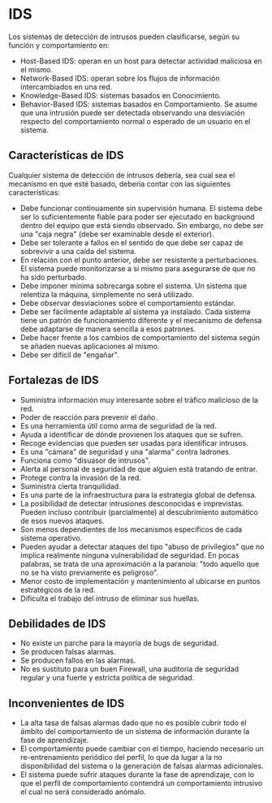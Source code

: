# IDS

Los sistemas de detección de intrusos pueden clasificarse, según su función y comportamiento en:

- Host-Based IDS: operan en un host para detectar actividad maliciosa en el mismo.
- Network-Based IDS: operan sobre los flujos de información intercambiados en una red.
- Knowledge-Based IDS: sistemas basados en Conocimiento.
- Behavior-Based IDS: sistemas basados en Comportamiento. Se asume que una intrusión puede ser detectada observando una desviación respecto del comportamiento normal o esperado de un usuario en el sistema.

## Características de IDS

Cualquier sistema de detección de intrusos debería, sea cual sea el mecanismo en que esté basado, debería contar con las siguientes características:

- Debe funcionar continuamente sin supervisión humana. El sistema debe ser lo suficientemente fiable para poder ser ejecutado en background dentro del equipo que está siendo observado. Sin embargo, no debe ser una "caja negra" (debe ser examinable desde el exterior).
- Debe ser tolerante a fallos en el sentido de que debe ser capaz de sobrevivir a una caída del sistema.
- En relación con el punto anterior, debe ser resistente a perturbaciones. El sistema puede monitorizarse a sí mismo para asegurarse de que no ha sido perturbado.
- Debe imponer mínima sobrecarga sobre el sistema. Un sistema que relentiza la máquina, simplemente no será utilizado.
- Debe observar desviaciones sobre el comportamiento estándar.
- Debe ser fácilmente adaptable al sistema ya instalado. Cada sistema tiene un patrón de funcionamiento diferente y el mecanismo de defensa debe adaptarse de manera sencilla a esos patrones.
- Debe hacer frente a los cambios de comportamiento del sistema según se añaden nuevas aplicaciones al mismo.
- Debe ser difícil de "engañar".

## Fortalezas de IDS

- Suministra información muy interesante sobre el tráfico malicioso de la red.
- Poder de reacción para prevenir el daño.
- Es una herramienta útil como arma de seguridad de la red.
- Ayuda a identificar de dónde provienen los ataques que se sufren.
- Recoge evidencias que pueden ser usadas para identificar intrusos.
- Es una "cámara" de seguridad y una "alarma" contra ladrones.
- Funciona como "disuasor de intrusos".
- Alerta al personal de seguridad de que alguien está tratando de entrar.
- Protege contra la invasión de la red.
- Suministra cierta tranquilidad.
- Es una parte de la infraestructura para la estrategia global de defensa.
- La posibilidad de detectar intrusiones desconocidas e imprevistas. Pueden incluso contribuir (parcialmente) al descubrimiento automático de esos nuevos ataques.
- Son menos dependientes de los mecanismos específicos de cada sistema operativo.
- Pueden ayudar a detectar ataques del tipo "abuso de privilegios" que no implica realmente ninguna vulnerabilidad de seguridad. En pocas palabras, se trata de una aproximación a la paranoia: "todo aquello que no se ha visto previamente es peligroso".
- Menor costo de implementación y mantenimiento al ubicarse en puntos estratégicos de la red.
- Dificulta el trabajo del intruso de eliminar sus huellas.

## Debilidades de IDS

- No existe un parche para la mayoría de bugs de seguridad.
- Se producen falsas alarmas.
- Se producen fallos en las alarmas.
- No es sustituto para un buen Firewall, una auditoría de seguridad regular y una fuerte y estricta política de seguridad.

## Inconvenientes de IDS

- La alta tasa de falsas alarmas dado que no es posible cubrir todo el ámbito del comportamiento de un sistema de información durante la fase de aprendizaje.
- El comportamiento puede cambiar con el tiempo, haciendo necesario un re-entrenamiento periódico del perfil, lo que da lugar a la no disponibilidad del sistema o la generación de falsas alarmas adicionales.
- El sistema puede sufrir ataques durante la fase de aprendizaje, con lo que el perfil de comportamiento contendrá un comportamiento intrusivo el cual no será considerado anómalo.
